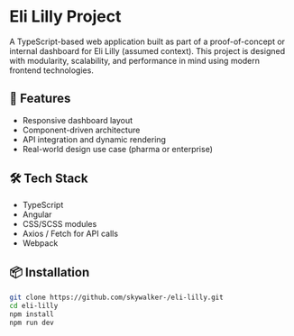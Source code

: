 # Eli Lilly Project

A TypeScript-based web application built as part of a proof-of-concept or internal dashboard for Eli Lilly (assumed context). This project is designed with modularity, scalability, and performance in mind using modern frontend technologies.

## 🚀 Features

- Responsive dashboard layout
- Component-driven architecture
- API integration and dynamic rendering
- Real-world design use case (pharma or enterprise)

## 🛠️ Tech Stack

- TypeScript
- Angular
- CSS/SCSS modules
- Axios / Fetch for API calls
- Webpack

## 📦 Installation

```bash
git clone https://github.com/skywalker-/eli-lilly.git
cd eli-lilly
npm install
npm run dev
